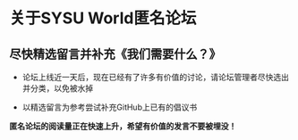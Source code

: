 ﻿# 关于SYSU World匿名论坛


## 尽快精选留言并补充《我们需要什么？》

- 论坛上线近一天后，现在已经有了许多有价值的讨论，请论坛管理者尽快选出并分类，以免被水掉 

- 以精选留言为参考尝试补充GitHub上已有的倡议书

**匿名论坛的阅读量正在快速上升，希望有价值的发言不要被埋没！**
